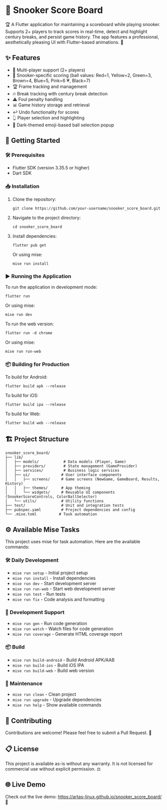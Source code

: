 # 🎱 Snooker Score Board

🏆 A Flutter application for maintaining a scoreboard while playing snooker. Supports 2+ players to track scores in real-time, detect and highlight century breaks, and persist game history. The app features a professional, aesthetically pleasing UI with Flutter-based animations. 🎯

## ✨ Features

- 👥 Multi-player support (2+ players)
- 🎯 Snooker-specific scoring (ball values: Red=1, Yellow=2, Green=3, Brown=4, Blue=5, Pink=6 💗, Black=7)
- 🏆 Frame tracking and management
- 🔥 Break tracking with century break detection
- ⚠️ Foul penalty handling
- 📊 Game history storage and retrieval
- ↩️ Undo functionality for scores
- 👆 Player selection and highlighting
- 🌙 Dark-themed emoji-based ball selection popup

## 🚀 Getting Started

### 🛠️ Prerequisites

- Flutter SDK (version 3.35.5 or higher) 
- Dart SDK

### 📥 Installation

1. Clone the repository:
   ```
   git clone https://github.com/your-username/snooker_score_board.git
   ```

2. Navigate to the project directory:
   ```
   cd snooker_score_board
   ```

3. Install dependencies:
   ```
   flutter pub get
   ```
   
   Or using mise:
   ```
   mise run install
   ```

### ▶️ Running the Application

To run the application in development mode:

```
flutter run
```

Or using mise:
```
mise run dev
```

To run the web version:
```
flutter run -d chrome
```

Or using mise:
```
mise run run-web
```

### 📦 Building for Production

To build for Android:
```
flutter build apk --release
```

To build for iOS:
```
flutter build ipa --release
```

To build for Web:
```
flutter build web --release
```

## 🏗️ Project Structure

```
snooker_score_board/
├── lib/
│   ├── models/           # Data models (Player, Game)
│   ├── providers/        # State management (GameProvider)
│   ├── services/         # Business logic services
│   ├── ui/              # User interface components
│   │   ├── screens/     # Game screens (NewGame, GameBoard, Results, History)
│   │   ├── themes/      # App theming
│   │   └── widgets/     # Reusable UI components (SnookerScoreControls, ColorBallSelector)
│   └── utils/           # Utility functions
├── test/                # Unit and integration tests
├── pubspec.yaml         # Project dependencies and config
└── .mise.toml          # Task automation
```

## ⚙️ Available Mise Tasks

This project uses mise for task automation. Here are the available commands:

### 🛠️ Daily Development
- `mise run setup` - Initial project setup
- `mise run install` - Install dependencies
- `mise run dev` - Start development server
- `mise run run-web` - Start web development server
- `mise run test` - Run tests
- `mise run fix` - Code analysis and formatting

### 🔄 Development Support
- `mise run gen` - Run code generation
- `mise run watch` - Watch files for code generation
- `mise run coverage` - Generate HTML coverage report

### 📦 Build
- `mise run build-android` - Build Android APK/AAB
- `mise run build-ios` - Build iOS IPA
- `mise run build-web` - Build web version

### 🧹 Maintenance
- `mise run clean` - Clean project
- `mise run upgrade` - Upgrade dependencies
- `mise run help` - Show available commands

## 🤝 Contributing

Contributions are welcome! Please feel free to submit a Pull Request. 🙌

## 📋 License

This project is available as-is without any warranty. It is not licensed for commercial use without explicit permission. ⚖️

## 🌐 Live Demo

Check out the live demo: https://artas-linux.github.io/snooker_score_board/ 🌟